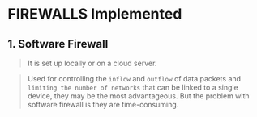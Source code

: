 # FIREWALLS Implemented

## 1. Software Firewall

> It is set up locally or on a cloud server. 

> Used for controlling the `inflow` and `outflow` of data packets and `limiting the number of networks` that can be linked to a single device, they may be the most advantageous. But the problem with software firewall is they are time-consuming.